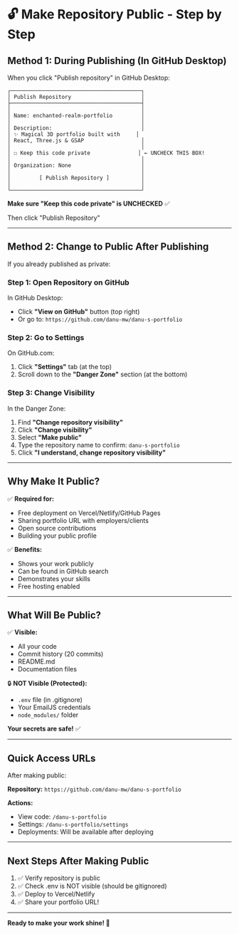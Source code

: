 # 🔓 Make Repository Public - Step by Step

## Method 1: During Publishing (In GitHub Desktop)

When you click "Publish repository" in GitHub Desktop:

```
┌─────────────────────────────────────────┐
│ Publish Repository                      │
├─────────────────────────────────────────┤
│                                         │
│ Name: enchanted-realm-portfolio         │
│                                         │
│ Description:                            │
│ ✨ Magical 3D portfolio built with     │
│ React, Three.js & GSAP                  │
│                                         │
│ ☐ Keep this code private               │ ← UNCHECK THIS BOX!
│                                         │
│ Organization: None                      │
│                                         │
│         [ Publish Repository ]          │
│                                         │
└─────────────────────────────────────────┘
```

**Make sure "Keep this code private" is UNCHECKED** ✅

Then click "Publish Repository"

---

## Method 2: Change to Public After Publishing

If you already published as private:

### Step 1: Open Repository on GitHub

In GitHub Desktop:
- Click **"View on GitHub"** button (top right)
- Or go to: `https://github.com/danu-mw/danu-s-portfolio`

### Step 2: Go to Settings

On GitHub.com:
1. Click **"Settings"** tab (at the top)
2. Scroll down to the **"Danger Zone"** section (at the bottom)

### Step 3: Change Visibility

In the Danger Zone:
1. Find **"Change repository visibility"**
2. Click **"Change visibility"**
3. Select **"Make public"**
4. Type the repository name to confirm: `danu-s-portfolio`
5. Click **"I understand, change repository visibility"**

---

## Why Make It Public?

✅ **Required for:**
- Free deployment on Vercel/Netlify/GitHub Pages
- Sharing portfolio URL with employers/clients
- Open source contributions
- Building your public profile

✅ **Benefits:**
- Shows your work publicly
- Can be found in GitHub search
- Demonstrates your skills
- Free hosting enabled

---

## What Will Be Public?

✅ **Visible:**
- All your code
- Commit history (20 commits)
- README.md
- Documentation files

🔒 **NOT Visible (Protected):**
- `.env` file (in .gitignore)
- Your EmailJS credentials
- `node_modules/` folder

**Your secrets are safe!** ✅

---

## Quick Access URLs

After making public:

**Repository:** `https://github.com/danu-mw/danu-s-portfolio`

**Actions:**
- View code: `/danu-s-portfolio`
- Settings: `/danu-s-portfolio/settings`
- Deployments: Will be available after deploying

---

## Next Steps After Making Public

1. ✅ Verify repository is public
2. ✅ Check .env is NOT visible (should be gitignored)
3. ✅ Deploy to Vercel/Netlify
4. ✅ Share your portfolio URL!

---

**Ready to make your work shine! 🌟**
